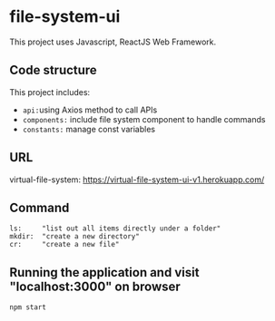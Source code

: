 # file-system-ui

This project uses Javascript, ReactJS Web Framework.

## Code structure
This project includes:
- ```api:```using Axios method to call APIs
- ```components:``` include file system component to handle commands 
- ```constants:``` manage const variables

## URL
virtual-file-system: https://virtual-file-system-ui-v1.herokuapp.com/

## Command
```
ls:     "list out all items directly under a folder"
mkdir:  "create a new directory"
cr:     "create a new file"
```

## Running the application and visit "localhost:3000" on browser
```shell script
npm start
```


